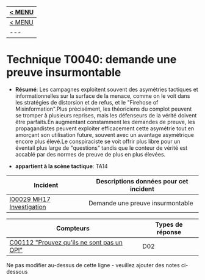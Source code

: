 |[< MENU](../README.md)|
|---|
|[< MENU](../../README.md)|
|---|
# Technique T0040: demande une preuve insurmontable

* **Résumé**: Les campagnes exploitent souvent des asymétries tactiques et informationnelles sur la surface de la menace, comme on le voit dans les stratégies de distorsion et de refus, et le "Firehose of Misinformation".Plus précisément, les théoriciens du complot peuvent se tromper à plusieurs reprises, mais les défenseurs de la vérité doivent être parfaits.En augmentant constamment les demandes de preuve, les propagandistes peuvent exploiter efficacement cette asymétrie tout en amorçant son utilisation future, souvent avec un avantage asymétrique encore plus élevé.Le conspiraciste se voit offrir plus libre pour un éventail plus large de "questions" tandis que le conteur de vérité est accablé par des normes de preuve de plus en plus élevées.

* **appartient à la scène tactique**: TA14


|Incident |Descriptions données pour cet incident |
|-------- |-------------------- |
|[I00029 MH17 Investigation](../../generated_pages/incidents/I00029.md) |Demande une preuve insurmontable ||[I00047 mer d'Azov](../../generated_pages/incidents/I00047.md) |Demande une preuve insurmontable |



|Compteurs |Types de réponse |
|-------- |-------------- |
|[C00112 "Prouvez qu'ils ne sont pas un OP!"](../../generated_pages/counters/C00112.md) |D02 |


Ne pas modifier au-dessus de cette ligne - veuillez ajouter des notes ci-dessous